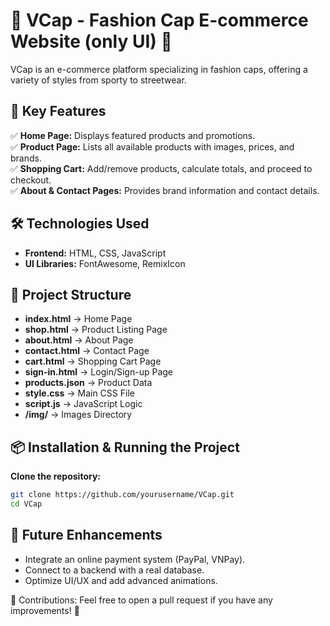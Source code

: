 # 🧢 VCap - Fashion Cap E-commerce Website (only UI) 🛒  

VCap is an e-commerce platform specializing in fashion caps, offering a variety of styles from sporty to streetwear.  

## 🌟 Key Features  
✅ **Home Page:** Displays featured products and promotions.  
✅ **Product Page:** Lists all available products with images, prices, and brands.  
✅ **Shopping Cart:** Add/remove products, calculate totals, and proceed to checkout.  
✅ **About & Contact Pages:** Provides brand information and contact details.   

## 🛠️ Technologies Used  
- **Frontend:** HTML, CSS, JavaScript   
- **UI Libraries:** FontAwesome, RemixIcon
  
## 📂 Project Structure  

- **index.html** → Home Page  
- **shop.html** → Product Listing Page  
- **about.html** → About Page  
- **contact.html** → Contact Page  
- **cart.html** → Shopping Cart Page  
- **sign-in.html** → Login/Sign-up Page  
- **products.json** → Product Data  
- **style.css** → Main CSS File  
- **script.js** → JavaScript Logic  
- **/img/** → Images Directory  


## 📦 Installation & Running the Project  
**Clone the repository:**  
```bash
git clone https://github.com/yourusername/VCap.git
cd VCap
```

## 🎯 Future Enhancements
-  Integrate an online payment system (PayPal, VNPay).
-  Connect to a backend with a real database.
-  Optimize UI/UX and add advanced animations.

📢 Contributions: Feel free to open a pull request if you have any improvements! 🚀
